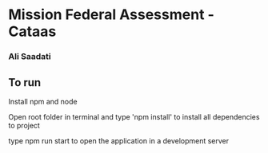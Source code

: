 # Mission Federal Assessment - Cataas
### Ali Saadati

## To run

Install npm and node

Open root folder in terminal and type 'npm install' to install all dependencies to project

type npm run start to open the application in a development server

